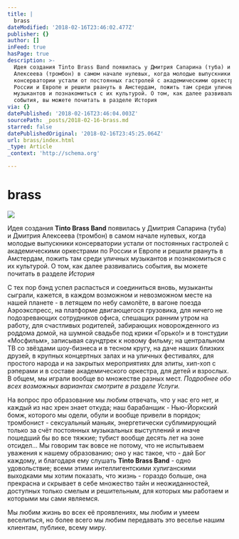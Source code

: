 ```yaml
---
title: |
  brass
dateModified: '2018-02-16T23:46:02.477Z'
publisher: {}
author: []
inFeed: true
hasPage: true
description: >-
  Идея создания Tinto Brass Band появилась у Дмитрия Сапарина (туба) и Дмитрия
  Алексеева (тромбон) в самом начале нулевых, когда молодые выпускники
  консерватории устали от постоянных гастролей с академическими оркестрами по
  России и Европе и решили рвануть в Амстердам, пожить там среди уличных
  музыкантов и познакомиться с их культурой. О том, как далее развивались
  события, вы можете почитать в разделе История
via: {}
datePublished: '2018-02-16T23:46:04.003Z'
sourcePath: _posts/2018-02-16-brass.md
starred: false
datePublishedOriginal: '2018-02-16T23:45:25.064Z'
url: brass/index.html
_type: Article
_context: 'http://schema.org'

---
```

# brass
![](https://the-grid-user-content.s3-us-west-2.amazonaws.com/8b3abe89-685f-4dce-8f08-201f08eff9f8.jpg)

Идея создания **Tinto Brass Band** появилась у Дмитрия Сапарина (туба) и Дмитрия Алексеева (тромбон) в самом начале нулевых, когда молодые выпускники консерватории устали от постоянных гастролей с академическими оркестрами по России и Европе и решили рвануть в Амстердам, пожить там среди уличных музыкантов и познакомиться с их культурой. О том, как далее развивались события, вы можете почитать в разделе _История_

С тех пор бэнд успел распасться и соединиться вновь, музыканты сыграли, кажется, в каждом возможном и невозможном месте на нашей планете - в летящем по небу самолёте, в вагоне поезда Аэроэкспресс, на платформе двигающегося грузовика, для ничего не подозревающих сотрудников офиса, спешащих ранним утром на работу, для счастливых родителей, забирающих новорожденного из роддома домой, на шумной свадьбе под крики «Горько!» и в тонстудии «Мосфильм», записывая саундтрек к новому фильму; на центральном ТВ со звёздами шоу-бизнеса и в тесном кругу, на даче наших близких друзей, в крупных концертных залах и на уличных фестивалях, для простого народа и на закрытых мероприятиях для элиты, хип-хоп с рэперами и в составе академического оркестра, для детей и взрослых. В общем, мы играли вообще во множестве разных мест. _Подробнее обо всех возможных вариантах смотрите в разделе Услуги._

На вопрос про образование мы любим отвечать, что у нас его нет, и каждый из нас хрен знает откуда; наш барабанщик - Нью-Йоркский бомж, которого мы одели, обули и вообще привели в порядок; тромбонист - сексуальный маньяк, энергетически сублимирующий только за счёт постоянных музыкальных выступлений и иначе пошедший бы во все тяжкие; тубист вообще десять лет на зоне отсидел... Мы говорим так вовсе не потому, что не испытываем уважения к нашему образованию; оно у нас такое, что - дай Бог каждому, и благодаря ему слушать **Tinto Brass Band** - одно удовольствие; всеми этими интеллигентскими хулиганскими выходками мы хотим показать, что жизнь - гораздо больше, она прекрасна и скрывает в себе множество тайн и неожиданностей, доступных только смелым и решительным, для которых мы работаем и которыми мы сами являемся.

Мы любим жизнь во всех её проявлениях, мы любим и умеем веселиться, но более всего мы любим передавать это веселье нашим клиентам, публике, всему миру.
